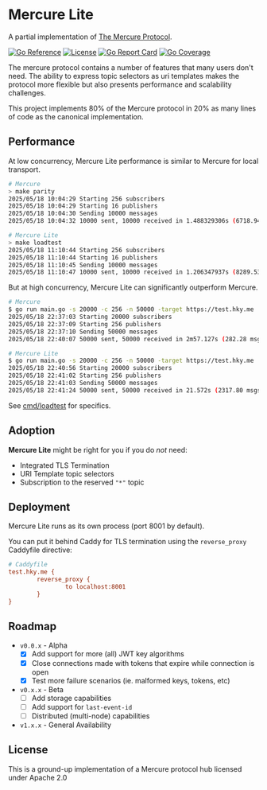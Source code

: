 # Mercure Lite

A partial implementation of [The Mercure Protocol](https://www.ietf.org/archive/id/draft-dunglas-mercure-07.html).

[![Go Reference](https://godoc.org/github.com/pantopic/mercure-lite?status.svg)](https://godoc.org/github.com/pantopic/mercure-lite)
[![License](https://img.shields.io/badge/License-Apache_2.0-dd6600.svg)](https://opensource.org/licenses/Apache-2.0)
[![Go Report Card](https://goreportcard.com/badge/github.com/pantopic/mercure-lite?4)](https://goreportcard.com/report/github.com/pantopic/mercure-lite)
[![Go Coverage](https://github.com/pantopic/mercure-lite/wiki/coverage.svg)](https://raw.githack.com/wiki/pantopic/mercure-lite/coverage.html)

The mercure protocol contains a number of features that many users don't need. The ability to express topic selectors as uri templates makes the protocol more flexible but also presents performance and scalability challenges.

This project implements 80% of the Mercure protocol in 20% as many lines of code as the canonical implementation.

## Performance

At low concurrency, Mercure Lite performance is similar to Mercure for local transport.

```bash
# Mercure
> make parity
2025/05/18 10:04:29 Starting 256 subscribers
2025/05/18 10:04:29 Starting 16 publishers
2025/05/18 10:04:30 Sending 10000 messages
2025/05/18 10:04:32 10000 sent, 10000 received in 1.488329306s (6718.94 msgs/sec)

# Mercure Lite
> make loadtest
2025/05/18 11:10:44 Starting 256 subscribers
2025/05/18 11:10:44 Starting 16 publishers
2025/05/18 11:10:45 Sending 10000 messages
2025/05/18 11:10:47 10000 sent, 10000 received in 1.206347937s (8289.53 msgs/sec)
```

But at high concurrency, Mercure Lite can significantly outperform Mercure.

```bash
# Mercure
$ go run main.go -s 20000 -c 256 -n 50000 -target https://test.hky.me
2025/05/18 22:37:03 Starting 20000 subscribers
2025/05/18 22:37:09 Starting 256 publishers
2025/05/18 22:37:10 Sending 50000 messages
2025/05/18 22:40:07 50000 sent, 50000 received in 2m57.127s (282.28 msgs/sec)

# Mercure Lite
$ go run main.go -s 20000 -c 256 -n 50000 -target https://test.hky.me
2025/05/18 22:40:56 Starting 20000 subscribers
2025/05/18 22:41:02 Starting 256 publishers
2025/05/18 22:41:03 Sending 50000 messages
2025/05/18 22:41:24 50000 sent, 50000 received in 21.572s (2317.80 msgs/sec)
```

See [cmd/loadtest](cmd/loadtest/main.go) for specifics.

## Adoption

__Mercure Lite__ might be right for you if you do _not_ need:

- Integrated TLS Termination
- URI Template topic selectors
- Subscription to the reserved `"*"` topic

## Deployment

Mercure Lite runs as its own process (port 8001 by default).

You can put it behind Caddy for TLS termination using the `reverse_proxy` Caddyfile directive:

```ini
# Caddyfile
test.hky.me {
        reverse_proxy {
                to localhost:8001
        }
}
```

## Roadmap

- `v0.0.x` - Alpha
  - [X] Add support for more (all) JWT key algorithms
  - [X] Close connections made with tokens that expire while connection is open
  - [X] Test more failure scenarios (ie. malformed keys, tokens, etc)
- `v0.x.x` - Beta
  - [ ] Add storage capabilities
  - [ ] Add support for `last-event-id`
  - [ ] Distributed (multi-node) capabilities
- `v1.x.x` - General Availability

## License

This is a ground-up implementation of a Mercure protocol hub licensed under Apache 2.0
